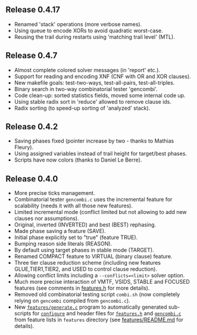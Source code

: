Release 0.4.17
--------------

- Renamed 'stack' operations (more verbose names).
- Using queue to encode XORs to avoid quadratic worst-case.
- Reusing the trail during restarts using 'matching trail level' (MTL).

Release 0.4.7
-------------

- Almost complete colored solver messages (in 'report' etc.).
- Support for reading and encoding XNF (CNF with OR and XOR clauses).
- New makefile goals: test-two-ways, test-all-pairs, test-all-triples.
- Binary search in two-way combinatorial tester 'gencombi'.
- Code clean-up: sorted statistics fields, moved some internal code up.
- Using stable radix sort in 'reduce' allowed to remove clause ids.
- Radix sorting (to speed-up sorting of 'analyzed' stack).

Release 0.4.2
-------------

- Saving phases fixed (pointer increase by two - thanks to Mathias Fleury).
- Using assigned variables instead of trail height for target/best phases.
- Scripts have now colors (thanks to Daniel Le Berre).

Release 0.4.0
-------------

- More precise ticks management.
- Combinatorial tester `gencombi.c` uses the incremental feature for
  scalability (needs it with all those new features).
- Limited incremental mode (conflict limited but not allowing to add new
  clauses nor assumptions).
- Original, inverted (INVERTED) and best (BEST) rephasing.
- Made phase saving a feature (SAVE).
- Initial phase explicitly set to "true" (feature TRUE).
- Bumping reason side literals (REASON).
- By default using target phases in stable mode (TARGET).
- Renamed COMPACT feature to VIRTUAL (binary clause) feature.
- Three tier clause reduction scheme (including new features
  GLUE,TIER1,TIER2, and USED to control clause reduction).
- Allowing conflict limits including a `--conflicts=<limit>` solver option.
- Much more precise interaction of VMTF, VSIDS, STABLE and FOCUSED features
  (see comments in [features.h](features.h) for more details).
- Removed old combinatorial testing script `combi.sh` (now completely relying on
  `gencombi` compiled from `gencombi.c`).
- New [`features/generate.c`](features/generate.c) program to automatically
  generated sub-scripts for [`configure`](configure) and header files for
  [`features.h`](features.h) and [`gencombi.c`](gencombi.c) from feature
  lists in `features` directory (see
  [features/README.md](features/README.md) for details).
